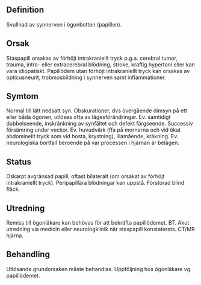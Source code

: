 ## Definition

Svullnad av synnerven i ögonbotten (papillen).

## Orsak

Staspapill orsakas av förhöjt intrakraniellt tryck p.g.a. cerebral tumor, trauma, intra- eller extracerebral blödning, stroke, kraftig hypertoni eller kan vara idiopatiskt. Papillödem utan förhöjt intrakraniellt tryck kan orsakas av opticusneurit, trobmosbildning i synnerven samt inflammationer.

## Symtom

Normal till lätt nedsatt syn. Obskurationer, dvs övergående dimsyn på ett eller båda ögonen, utlöses ofta av lägesförändringar. Ev. samtidigt dubbelseende, inskränkning av synfältet och defekt färgseende. Successiv försämring under veckor. Ev. huvudvärk (ffa på mornarna och vid ökat abdominellt tryck som vid hosta, krystning), illamående, kräkning. Ev. neurologiska bortfall beroende på var processen i hjärnan är belägen.

## Status

Oskarpt avgränsad papill, oftast bilateralt (om orsakat av förhöjt intrakraniellt tryck).
Peripapillära blödningar kan uppstå. Förstorad blind fläck.

## Utredning

Remiss till ögonläkare kan behövas för att bekräfta papillödemet. BT. Akut utredning via medicin eller neurologklinik när staspapill konstaterats. CT/MR hjärna.

## Behandling

Utlösande grundorsaken måste behandlas. Uppföljning hos ögonläkare vg papillödemet.

